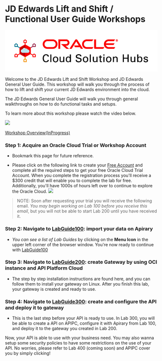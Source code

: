 # JD Edwards Lift and Shift / Functional User Guide Workshops

  ![](images/CloudSolutionHubs.png)

Welcome to the JD Edwards Lift and Shift Workshop and JD Edwards General User Guide. This workshop will walk you through the process of how to lift and shift your current JD Edwards environment into the cloud. 

The JD Edwards General User Guide will walk you through general walkthroughs on how to do functional tasks and setups.


To learn more about this workshop please watch the video below.

![](images/oraclecode/youtube.png)

<a href="https://youtu.be/" target="_video">Workshop Overview(InProgress)</a>

### **Step 1**: Acquire an Oracle Cloud Trial or Workshop Account

- Bookmark this page for future reference.

- Please click on the following link to create your <a href="https://cloud.oracle.com/tryit" target="_trial">Free Account</a> and complete all the required steps to get your free Oracle Cloud Trial Account. When you complete the registration process you'll receive a $300 credit that will enable you to complete the lab for free.  Additionally, you'll have 1000s of hours left over to continue to explore the Oracle Cloud.
  ![](images/Trail.png)
  
> NOTE: Soon after requesting your trial you will receive the following email. _You may begin working on Lab 100 before you receive this email_, but you will not be able to start Lab 200 until you have received it.


### **Step 2**: Navigate to [LabGuide100](https://github.com/OracleCPS/End-to-end-API-Workshop/blob/master/workshop/LabGuide100.md): import your data on Apirary

- _You can see a list of Lab Guides_ by clicking on the **Menu Icon** in the upper left corner of the browser window. You're now ready to continue with [LabGuide100](https://github.com/OracleCPS/End-to-end-API-Workshop/blob/master/workshop/LabGuide100.md)

### **Step 3**: Navigate to [LabGuide200](https://github.com/OracleCPS/End-to-end-API-Workshop/blob/master/workshop/LabGuide200.md): create Gateway by using OCI instance and API Platform Cloud
- The step by step installation instructions are found here, and you can follow them to install your gateway on Linux. After you finish this lab, your gateway is created and ready to use. 
 
  
### **Step 4**: Navigate to [LabGuide300](https://github.com/OracleCPS/End-to-end-API-Workshop/blob/master/workshop/LabGuide300.md): create and configure the API and deploy it to gateway
- This is the last step before your API is ready to use. In Lab 300, you will be able to create a API on APIPC, configure it with Apirary from Lab 100, and deploy it to the gateway you created in Lab 200. 

Now, your API is able to use with your business need. You may also wanna setup some security policies to have some restrictions on the use of your API. No worries, please refer to Lab 400 (coming soon) and APIPC cover you by simply clicking!


